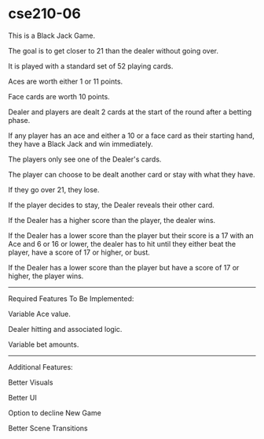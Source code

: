 # cse210-06
This is a Black Jack Game.

The goal is to get closer to 21 than the dealer without going over.

It is played with a standard set of 52 playing cards.

Aces are worth either 1 or 11 points.

Face cards are worth 10 points.

Dealer and players are dealt 2 cards at the start of the round after a betting phase.

If any player has an ace and either a 10 or a face card as their starting hand, they have a Black Jack and win immediately.

The players only see one of the Dealer's cards.

The player can choose to be dealt another card or stay with what they have.

If they go over 21, they lose.

If the player decides to stay, the Dealer reveals their other card.

If the Dealer has a higher score than the player, the dealer wins.

If the Dealer has a lower score than the player but their score is a 17 with an Ace and 6 or 16 or lower, the dealer has to hit until they either beat the player,
have a score of 17 or higher, or bust.

If the Dealer has a lower score than the player but have a score of 17 or higher, the player wins.

--------

Required Features To Be Implemented:

Variable Ace value.

Dealer hitting and associated logic.

Variable bet amounts.

---------

Additional Features:

Better Visuals

Better UI

Option to decline New Game

Better Scene Transitions
